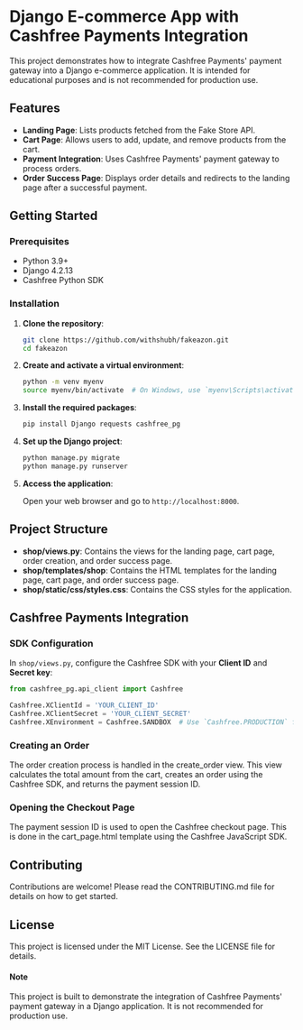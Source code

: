 # Django E-commerce App with Cashfree Payments Integration

This project demonstrates how to integrate Cashfree Payments' payment gateway into a Django e-commerce application. It is intended for educational purposes and is not recommended for production use.

## Features

- **Landing Page**: Lists products fetched from the Fake Store API.
- **Cart Page**: Allows users to add, update, and remove products from the cart.
- **Payment Integration**: Uses Cashfree Payments' payment gateway to process orders.
- **Order Success Page**: Displays order details and redirects to the landing page after a successful payment.

## Getting Started

### Prerequisites

- Python 3.9+
- Django 4.2.13
- Cashfree Python SDK

### Installation

1. **Clone the repository**:

   ```sh
   git clone https://github.com/withshubh/fakeazon.git
   cd fakeazon
   ```

2. **Create and activate a virtual environment**:

   ```sh
   python -m venv myenv
   source myenv/bin/activate  # On Windows, use `myenv\Scripts\activate`
   ```

3. **Install the required packages**:

   ```sh
   pip install Django requests cashfree_pg
   ```

4. **Set up the Django project**:

   ```sh
   python manage.py migrate
   python manage.py runserver
   ```

5. **Access the application**:

   Open your web browser and go to `http://localhost:8000`.

## Project Structure

- **shop/views.py**: Contains the views for the landing page, cart page, order creation, and order success page.
- **shop/templates/shop**: Contains the HTML templates for the landing page, cart page, and order success page.
- **shop/static/css/styles.css**: Contains the CSS styles for the application.

## Cashfree Payments Integration

### SDK Configuration

In `shop/views.py`, configure the Cashfree SDK with your **Client ID** and **Secret key**:

```python
from cashfree_pg.api_client import Cashfree

Cashfree.XClientId = 'YOUR_CLIENT_ID'
Cashfree.XClientSecret = 'YOUR_CLIENT_SECRET'
Cashfree.XEnvironment = Cashfree.SANDBOX  # Use `Cashfree.PRODUCTION` for production
```

### Creating an Order

The order creation process is handled in the create_order view. This view calculates the total amount from the cart, creates an order using the Cashfree SDK, and returns the payment session ID.

### Opening the Checkout Page

The payment session ID is used to open the Cashfree checkout page. This is done in the cart_page.html template using the Cashfree JavaScript SDK.

## Contributing

Contributions are welcome! Please read the CONTRIBUTING.md file for details on how to get started.

## License

This project is licensed under the MIT License. See the LICENSE file for details.

#### Note

This project is built to demonstrate the integration of Cashfree Payments' payment gateway in a Django application. It is not recommended for production use.

